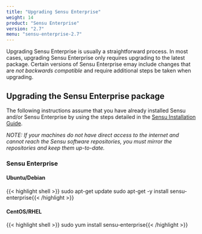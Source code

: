 ```yaml
---
title: "Upgrading Sensu Enterprise"
weight: 14
product: "Sensu Enterprise"
version: "2.7"
menu: "sensu-enterprise-2.7"
---
```


Upgrading Sensu Enterprise is usually a straightforward process. In most cases,
upgrading Sensu Enterprise only requires upgrading to the
latest package. Certain versions of Sensu Enterprise emay include changes that
are *not backwards compatible* and require additional steps be taken when
upgrading.

## Upgrading the Sensu Enterprise package

The following instructions assume that you have already installed
Sensu and/or Sensu Enterprise by using the steps detailed in the
[Sensu Installation Guide][overview].

_NOTE: If your machines do not have direct access to the internet and
cannot reach the Sensu software repositories, you must mirror the
repositories and keep them up-to-date._

### Sensu Enterprise

#### Ubuntu/Debian

{{< highlight shell >}}
sudo apt-get update
sudo apt-get -y install sensu-enterprise{{< /highlight >}}

#### CentOS/RHEL

{{< highlight shell >}}
sudo yum install sensu-enterprise{{< /highlight >}}

[overview]:  /sensu-core/latest/installation/install-sensu-server-api/#sensu-enterprise
